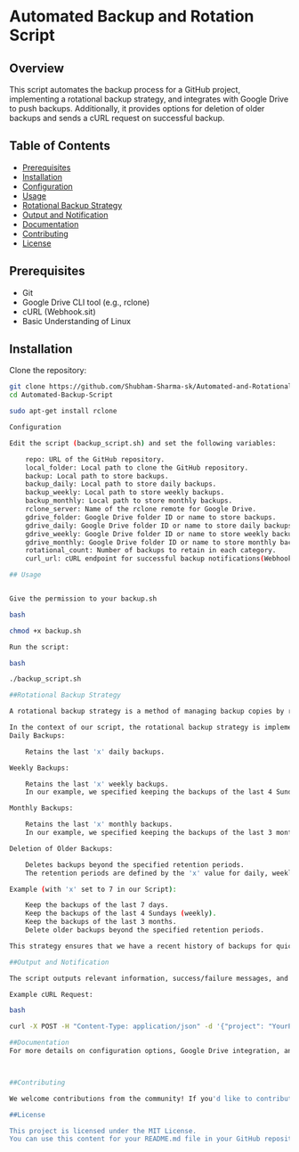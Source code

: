  # Automated Backup and Rotation Script

## Overview

This script automates the backup process for a GitHub project, implementing a rotational backup strategy, and integrates with Google Drive to push backups. Additionally, it provides options for deletion of older backups and sends a cURL request on successful backup.

## Table of Contents

- [Prerequisites](#prerequisites)
- [Installation](#installation)
- [Configuration](#configuration)
- [Usage](#usage)
- [Rotational Backup Strategy](#rotational-backup-strategy)
- [Output and Notification](#output-and-notification)
- [Documentation](#Documentation)
- [Contributing](#contributing)
- [License](#license)

## Prerequisites

- Git
- Google Drive CLI tool (e.g., rclone)
- cURL (Webhook.sit)
- Basic Understanding of Linux

## Installation

Clone the repository:

```bash
git clone https://github.com/Shubham-Sharma-sk/Automated-and-Rotational-Script.git
cd Automated-Backup-Script

sudo apt-get install rclone

Configuration

Edit the script (backup_script.sh) and set the following variables:

    repo: URL of the GitHub repository.
    local_folder: Local path to clone the GitHub repository.
    backup: Local path to store backups.
    backup_daily: Local path to store daily backups.
    backup_weekly: Local path to store weekly backups.
    backup_monthly: Local path to store monthly backups.
    rclone_server: Name of the rclone remote for Google Drive.
    gdrive_folder: Google Drive folder ID or name to store backups.
    gdrive_daily: Google Drive folder ID or name to store daily backups.
    gdrive_weekly: Google Drive folder ID or name to store weekly backups.
    gdrive_monthly: Google Drive folder ID or name to store monthly backups.
    rotational_count: Number of backups to retain in each category.
    curl_url: cURL endpoint for successful backup notifications(Webhook).

## Usage


Give the permission to your backup.sh

bash

chmod +x backup.sh

Run the script:

bash

./backup_script.sh

##Rotational Backup Strategy

A rotational backup strategy is a method of managing backup copies by retaining a set number of recent backups while systematically removing older ones. This strategy provides a balance between conserving storage space and ensuring that you have access to a sufficient history of backup data.

In the context of our script, the rotational backup strategy is implemented with the following characteristics:
Daily Backups:

    Retains the last 'x' daily backups.

Weekly Backups:

    Retains the last 'x' weekly backups.
    In our example, we specified keeping the backups of the last 4 Sundays as a weekly backup.

Monthly Backups:

    Retains the last 'x' monthly backups.
    In our example, we specified keeping the backups of the last 3 months.

Deletion of Older Backups:

    Deletes backups beyond the specified retention periods.
    The retention periods are defined by the 'x' value for daily, weekly, and monthly backups.

Example (with 'x' set to 7 in our Script):

    Keep the backups of the last 7 days.
    Keep the backups of the last 4 Sundays (weekly).
    Keep the backups of the last 3 months.
    Delete older backups beyond the specified retention periods.

This strategy ensures that we have a recent history of backups for quick recovery while gradually removing older backups to free up storage space. The 'x' value provides flexibility in customizing the number of backups retained for each period based on your specific needs. If needed, adjust the rotational backup strategy in the script based on your project requirements.

##Output and Notification

The script outputs relevant information, success/failure messages, and timestamps to the console. On successful backup, a cURL request is made to the specified endpoint (CURL_URL) with a POST request containing project name, date, and a test identifier.

Example cURL Request:

bash

curl -X POST -H "Content-Type: application/json" -d '{"project": "YourProjectName", "date": "BackupDate", "test": "BackupSuccessful"}' https://your-webhook-url

##Documentation
For more details on configuration options, Google Drive integration, and rotational backup strategy, refer to the script documentation. Contributing



##Contributing

We welcome contributions from the community! If you'd like to contribute to the project, please follow the guidelines outlined in the Contributing Guidelines in Contribute.md file.

##License

This project is licensed under the MIT License.
You can use this content for your README.md file in your GitHub repository.


